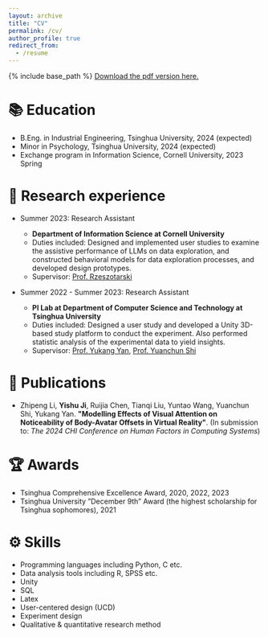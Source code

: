 ```yaml
---
layout: archive
title: "CV"
permalink: /cv/
author_profile: true
redirect_from:
  - /resume
---
```


{% include base_path %}
[Download the pdf version here.](https://yishu-ji.github.io/files/CV_YishuJi.pdf)

📚 Education
======
* B.Eng. in Industrial Engineering, Tsinghua University, 2024 (expected)
* Minor in Psychology, Tsinghua University, 2024 (expected)
* Exchange program in Information Science, Cornell University, 2023 Spring

🧐 Research experience
======
* Summer 2023: Research Assistant
  * **Department of Information Science at Cornell University**
  * Duties included: Designed and implemented user studies to examine the assistive performance of LLMs on data exploration, and constructed behavioral models for data exploration processes, and developed design prototypes.
  * Supervisor: [Prof. Rzeszotarski](jeffrz.com)

* Summer 2022 - Summer 2023: Research Assistant
  * **PI Lab at Department of Computer Science and Technology at Tsinghua University**
  * Duties included: Designed a user study and developed a Unity 3D-based study platform to conduct the experiment. Also performed statistic analysis of the experimental data to yield insights.
  * Supervisor: [Prof. Yukang Yan](https://yukangyan.info/), [Prof. Yuanchun Shi](https://www.cs.tsinghua.edu.cn/csen/info/1180/4037.htm)

📑 Publications
======
* Zhipeng Li, **Yishu Ji**, Ruijia Chen, Tianqi Liu, Yuntao Wang, Yuanchun Shi, Yukang Yan. **"Modelling Effects of Visual Attention on Noticeability of Body-Avatar Offsets in Virtual Reality"**. (In submission to: *The 2024 CHI Conference on Human Factors in Computing Systems*)

🏆 Awards
======
* Tsinghua Comprehensive Excellence Award, 2020, 2022, 2023
* Tsinghua University ”December 9th” Award (the highest scholarship for Tsinghua sophomores), 2021

⚙️ Skills
======
* Programming languages including Python, C etc.
* Data analysis tools including R, SPSS etc.
* Unity
* SQL
* Latex
* User-centered design (UCD)
* Experiment design
* Qualitative & quantitative research method
